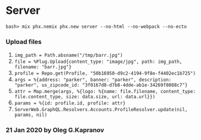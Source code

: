 # Server

```
bash> mix phx.nemix phx.new server --no-html --no-webpack --no-ecto
```

### Upload files

1. `img_path = Path.absname("/tmp/barr.jpg")`
2. `file = %Plug.Upload{content_type: "image/jpg", path: img_path, filename: "barr.jpg"}`
3. `profile = Repo.get(Profile, "50b16950-d9c2-4194-9f8e-f4402ec1b725")`
4. `args = %{address: "parker", banner: "parker", description: "parker", us_zipcode_id: "3f0167d8-d7b8-4dde-ab1e-34269f8088c7"}`
5. `attr = Map.merge(args, %{logo: %{name: file.filename, content_type: file.content_type, size: data.size, url: data.url}})`
6. `params = %{id: profile.id, profile: attr}`
7. `ServerWeb.GraphQL.Resolvers.Accounts.ProfileResolver.update(nil, params, nil)`

### 21 Jan 2020 by Oleg G.Kapranov

